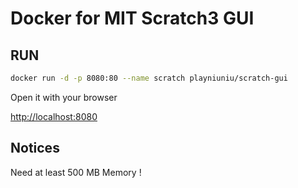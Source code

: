 # Docker for MIT Scratch3 GUI

## RUN

```bash
docker run -d -p 8080:80 --name scratch playniuniu/scratch-gui
```

Open it with your browser

[http://localhost:8080](http://localhost:8080)

## Notices

Need at least 500 MB Memory !
